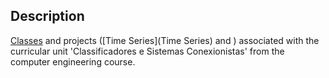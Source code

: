 ## Description

[Classes](Classes) and projects ([Time Series](Time Series) and ) associated with the curricular unit 'Classificadores e Sistemas Conexionistas' from the computer engineering course.
